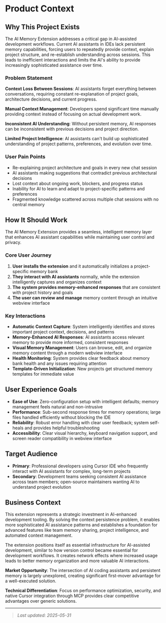 # Product Context

## Why This Project Exists
<!-- The problem space and motivation -->

The AI Memory Extension addresses a critical gap in AI-assisted development workflows. Current AI assistants in IDEs lack persistent memory capabilities, forcing users to repeatedly provide context, explain project structure, and re-establish understanding across sessions. This leads to inefficient interactions and limits the AI's ability to provide increasingly sophisticated assistance over time.

### Problem Statement
<!-- What specific problems are being solved? -->

**Context Loss Between Sessions**: AI assistants forget everything between conversations, requiring constant re-explanation of project goals, architecture decisions, and current progress.

**Manual Context Management**: Developers spend significant time manually providing context instead of focusing on actual development work.

**Inconsistent AI Understanding**: Without persistent memory, AI responses can be inconsistent with previous decisions and project direction.

**Limited Project Intelligence**: AI assistants can't build up sophisticated understanding of project patterns, preferences, and evolution over time.

### User Pain Points
<!-- What frustrations or gaps exist today? -->
- Re-explaining project architecture and goals in every new chat session
- AI assistants making suggestions that contradict previous architectural decisions
- Lost context about ongoing work, blockers, and progress status
- Inability for AI to learn and adapt to project-specific patterns and preferences
- Fragmented knowledge scattered across multiple chat sessions with no central memory

## How It Should Work
<!-- High-level user experience and workflows -->

The AI Memory Extension provides a seamless, intelligent memory layer that enhances AI assistant capabilities while maintaining user control and privacy.

### Core User Journey

1. **User installs the extension** and it automatically initializes a project-specific memory bank
2. **They interact with AI assistants** normally, while the extension intelligently captures and organizes context
3. **The system provides memory-enhanced responses** that are consistent with project history and goals
4. **The user can review and manage** memory content through an intuitive webview interface

### Key Interactions
<!-- Primary ways users engage with the solution -->
- **Automatic Context Capture**: System intelligently identifies and stores important project context, decisions, and patterns
- **Memory-Enhanced AI Responses**: AI assistants access relevant memory to provide more informed, consistent responses
- **Visual Memory Management**: Users can browse, edit, and organize memory content through a modern webview interface
- **Health Monitoring**: System provides clear feedback about memory bank health and any issues requiring attention
- **Template-Driven Initialization**: New projects get structured memory templates for immediate value

## User Experience Goals
<!-- Qualitative objectives for the user experience -->
- **Ease of Use**: Zero-configuration setup with intelligent defaults; memory management feels natural and non-intrusive
- **Performance**: Sub-second response times for memory operations; large files handled efficiently without blocking the IDE
- **Reliability**: Robust error handling with clear user feedback; system self-heals and provides helpful troubleshooting
- **Accessibility**: Clear visual hierarchy, keyboard navigation support, and screen reader compatibility in webview interface

## Target Audience
<!-- Who are the primary users? -->
- **Primary**: Professional developers using Cursor IDE who frequently interact with AI assistants for complex, long-term projects
- **Secondary**: Development teams seeking consistent AI assistance across team members; open-source maintainers wanting AI to understand project evolution

## Business Context
<!-- How this fits into larger organizational goals -->

This extension represents a strategic investment in AI-enhanced development tooling. By solving the context persistence problem, it enables more sophisticated AI assistance patterns and establishes a foundation for advanced features like team memory sharing, project intelligence, and automated context management.

The extension positions itself as essential infrastructure for AI-assisted development, similar to how version control became essential for development workflows. It creates network effects where increased usage leads to better memory organization and more valuable AI interactions.

**Market Opportunity**: The intersection of AI coding assistants and persistent memory is largely unexplored, creating significant first-mover advantage for a well-executed solution.

**Technical Differentiation**: Focus on performance optimization, security, and native Cursor integration through MCP provides clear competitive advantages over generic solutions.

---
> *Last updated: 2025-05-31*

